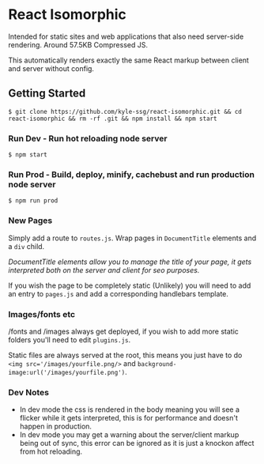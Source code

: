 # React Isomorphic
Intended for static sites and web applications that also need server-side rendering.
Around 57.5KB Compressed JS.

This automatically renders exactly the same React markup between client and server without config.

## Getting Started

```
$ git clone https://github.com/kyle-ssg/react-isomorphic.git && cd react-isomorphic && rm -rf .git && npm install && npm start
```

### Run Dev - Run hot reloading node server
```
$ npm start
```

### Run Prod - Build, deploy, minify, cachebust and run production node server
```
$ npm run prod
```

### New Pages
Simply add a route to ```routes.js```. Wrap pages in ```DocumentTitle``` elements and a ```div``` child. 

*DocumentTitle elements allow you to manage the title of your page, it gets interpreted both on the server and client for seo purposes.*

If you wish the page to be completely static (Unlikely) you will need to add an entry to ```pages.js``` and add a corresponding handlebars template.


### Images/fonts etc
/fonts and /images always get deployed, if you wish to add more static folders you'll need to edit ```plugins.js```.

Static files are always served at the root, this means you just have to do ```<img src='/images/yourfile.png/>``` and ```background-image:url('/images/yourfile.png')```.

### Dev Notes
- In dev mode the css is rendered in the body meaning you will see a flicker while it gets interpreted, this is for performance and doesn't happen in production.
- In dev mode you may get a warning about the server/client markup being out of sync, this error can be ignored as it is just a knockon affect from hot reloading.

